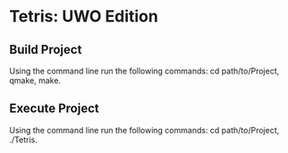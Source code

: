 # Tetris: UWO Edition

## Build Project
Using the command line run the following commands: cd path/to/Project, qmake, make.

## Execute Project
Using the command line run the following commands: cd path/to/Project, ./Tetris.



